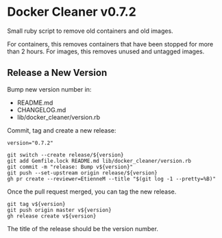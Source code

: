 # Docker Cleaner v0.7.2

Small ruby script to remove old containers and old images.

For containers, this removes containers that have been stopped for more than 2 hours.
For images, this removes unused and untagged images.

## Release a New Version

Bump new version number in:
- README.md
- CHANGELOG.md
- lib/docker_cleaner/version.rb

Commit, tag and create a new release:
```shell
version="0.7.2"

git switch --create release/${version}
git add Gemfile.lock README.md lib/docker_cleaner/version.rb
git commit -m "release: Bump v${version}"
git push --set-upstream origin release/${version}
gh pr create --reviewer=EtienneM --title "$(git log -1 --pretty=%B)"
```

Once the pull request merged, you can tag the new release.

```shell
git tag v${version}
git push origin master v${version}
gh release create v${version}
```

The title of the release should be the version number.
